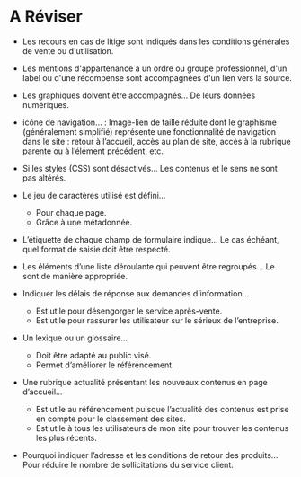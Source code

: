 # A Réviser

- Les recours en cas de litige sont indiqués dans les conditions générales de vente ou d'utilisation.

- Les mentions d'appartenance à un ordre ou groupe professionnel, d'un label ou d'une récompense sont accompagnées d'un lien vers la source.

- Les graphiques doivent être accompagnés… De leurs données numériques.

- icône de navigation… : Image-lien de taille réduite dont le graphisme (généralement simplifié) représente une fonctionnalité de navigation dans le site : retour à l’accueil, accès au plan de site, accès à la rubrique parente ou à l’élément précédent, etc.

-  Si les styles (CSS) sont désactivés… Les contenus et le sens ne sont pas altérés.

-  Le jeu de caractères utilisé est défini… 
    - Pour chaque page.
    - Grâce à une métadonnée.

- L’étiquette de chaque champ de formulaire indique… Le cas échéant, quel format de saisie doit être respecté.

- Les éléments d’une liste déroulante qui peuvent être regroupés… Le sont de manière appropriée.

- Indiquer les délais de réponse aux demandes d’information… 
    - Est utile pour désengorger le service après-vente.
    - Est utile pour rassurer les utilisateur sur le sérieux de l’entreprise.

- Un lexique ou un glossaire… 
    - Doit être adapté au public visé.
    - Permet d’améliorer le référencement.

- Une rubrique actualité présentant les nouveaux contenus en page d’accueil… 
    - Est utile au référencement puisque l’actualité des contenus est prise en compte pour le classement des sites.
    - Est utile à tous les utilisateurs de mon site pour trouver les contenus les plus récents.

- Pourquoi indiquer l’adresse et les conditions de retour des produits… Pour réduire le nombre de sollicitations du service client.